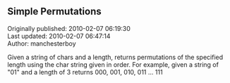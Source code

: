 ## Simple Permutations  
Originally published: 2010-02-07 06:19:30  
Last updated: 2010-02-07 06:47:14  
Author: manchesterboy   
  
Given a string of chars and a length, returns permutations of the specified length using the char string given in order. For example, given a string of "01" and a length of 3 returns 000, 001, 010, 011 ... 111